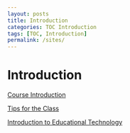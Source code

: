 ```yaml
---
layout: posts
title: Introduction
categories: TOC Introduction
tags: [TOC, Introduction]
permalink: /sites/
---
```

# Introduction

[Course Introduction](/sites/Introduction_CourseIntro.html)

[Tips for the Class](/sites/Introduction_Tips.html)

[Introduction to Educational Technology](./Introduction_IntroEdTech.html)
